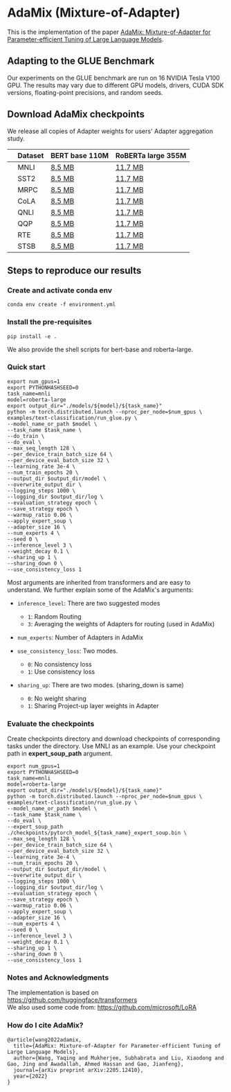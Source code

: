 # AdaMix (Mixture-of-Adapter)


This is the implementation of the paper [AdaMix: Mixture-of-Adapter for Parameter-efficient Tuning of Large Language Models](https://arxiv.org/abs/2205.12410). 

## Adapting to the GLUE Benchmark
Our experiments on the GLUE benchmark are run on 16 NVIDIA Tesla V100 GPU. The results may vary due to different GPU models, drivers, CUDA SDK versions, floating-point precisions, and random seeds. 


## Download AdaMix checkpoints
We release all copies of Adapter weights for users' Adapter aggregation study. 

|   | Dataset  | BERT base 110M <br>   | RoBERTa large 355M <br>  |
|---|----------|--------------------|----------------------|
|   | MNLI     |[8.5 MB](https://github.com/yaqingwang/MoA/releases/download/bert_base/pytorch_model_mnli_expert_soup.bin) |[11.7 MB](https://github.com/yaqingwang/MoA/releases/download/roberta_large/pytorch_model_mnli_expert_soup.bin) |
|   | SST2     |[8.5 MB](https://github.com/yaqingwang/MoA/releases/download/bert_base/pytorch_model_sst2_expert_soup.bin)  |[11.7 MB](https://github.com/yaqingwang/MoA/releases/download/roberta_large/pytorch_model_sst2_expert_soup.bin)  |
|   | MRPC     |[8.5 MB](https://github.com/yaqingwang/MoA/releases/download/bert_base/pytorch_model_mrpc_expert_soup.bin)  |[11.7 MB](https://github.com/yaqingwang/MoA/releases/download/roberta_large/pytorch_model_mrpc_expert_soup.bin)  |
|   | CoLA     |[8.5 MB](https://github.com/yaqingwang/MoA/releases/download/bert_base/pytorch_model_cola_expert_soup.bin)  |[11.7 MB](https://github.com/yaqingwang/MoA/releases/download/roberta_large/pytorch_model_cola_expert_soup.bin)  |
|   | QNLI     |[8.5 MB](https://github.com/yaqingwang/MoA/releases/download/bert_base/pytorch_model_qnli_expert_soup.bin)  |[11.7 MB](https://github.com/yaqingwang/MoA/releases/download/roberta_large/pytorch_model_qnli_expert_soup.bin)  |
|   | QQP      |[8.5 MB](https://github.com/yaqingwang/MoA/releases/download/bert_base/pytorch_model_qqp_expert_soup.bin)  |[11.7 MB](https://github.com/yaqingwang/MoA/releases/download/roberta_large/pytorch_model_qqp_expert_soup.bin)  |
|   | RTE      |[8.5 MB](https://github.com/yaqingwang/MoA/releases/download/bert_base/pytorch_model_rte_expert_soup.bin)  |[11.7 MB](https://github.com/yaqingwang/MoA/releases/download/roberta_large/pytorch_model_rte_expert_soup.bin)  |
|   | STSB     |[8.5 MB](https://github.com/yaqingwang/MoA/releases/download/bert_base/pytorch_model_stsb_expert_soup.bin)  |[11.7 MB](https://github.com/yaqingwang/MoA/releases/download/roberta_large/pytorch_model_stsb_expert_soup.bin)  |

## Steps to reproduce our results
### Create and activate conda env
```console
conda env create -f environment.yml
```
### Install the pre-requisites
```console
pip install -e .
```

We also provide the shell scripts for bert-base and roberta-large.

### Quick start
```console
export num_gpus=1
export PYTHONHASHSEED=0
task_name=mnli
model=roberta-large
export output_dir="./models/${model}/${task_name}"
python -m torch.distributed.launch --nproc_per_node=$num_gpus \
examples/text-classification/run_glue.py \
--model_name_or_path $model \
--task_name $task_name \
--do_train \
--do_eval \
--max_seq_length 128 \
--per_device_train_batch_size 64 \
--per_device_eval_batch_size 32 \
--learning_rate 3e-4 \
--num_train_epochs 20 \
--output_dir $output_dir/model \
--overwrite_output_dir \
--logging_steps 1000 \
--logging_dir $output_dir/log \
--evaluation_strategy epoch \
--save_strategy epoch \
--warmup_ratio 0.06 \
--apply_expert_soup \
--adapter_size 16 \
--num_experts 4 \
--seed 0 \
--inference_level 3 \
--weight_decay 0.1 \
--sharing_up 1 \
--sharing_down 0 \
--use_consistency_loss 1

```
Most arguments are inherited from transformers and are easy to understand. We further explain some of the AdaMix's arguments:
* `inference_level`: There are two suggested modes
  * `1`: Random Routing
  * `3`: Averaging the weights of Adapters for routing (used in AdaMix)

* `num_experts`: Number of Adapters in AdaMix

* `use_consistency_loss`: Two modes. 
  * `0`: No consistency loss
  * `1`: Use consistency loss


* `sharing_up`: There are two modes. (sharing_down is same)
  * `0`: No weight sharing
  * `1`: Sharing Project-up layer weights in Adapter



### Evaluate the checkpoints
Create checkpoints directory and download checkpoints of corresponding tasks under the directory. Use MNLI as an example. Use your checkpoint path in **expert_soup_path** argument.
```console
export num_gpus=1
export PYTHONHASHSEED=0
task_name=mnli
model=roberta-large
export output_dir="./models/${model}/${task_name}"
python -m torch.distributed.launch --nproc_per_node=$num_gpus \
examples/text-classification/run_glue.py \
--model_name_or_path $model \
--task_name $task_name \
--do_eval \
--expert_soup_path ./checkpoints/pytorch_model_${task_name}_expert_soup.bin \
--max_seq_length 128 \
--per_device_train_batch_size 64 \
--per_device_eval_batch_size 32 \
--learning_rate 3e-4 \
--num_train_epochs 20 \
--output_dir $output_dir/model \
--overwrite_output_dir \
--logging_steps 1000 \
--logging_dir $output_dir/log \
--evaluation_strategy epoch \
--save_strategy epoch \
--warmup_ratio 0.06 \
--apply_expert_soup \
--adapter_size 16 \
--num_experts 4 \
--seed 0 \
--inference_level 3 \
--weight_decay 0.1 \
--sharing_up 1 \
--sharing_down 0 \
--use_consistency_loss 1

```

### Notes and Acknowledgments
The implementation is based on https://github.com/huggingface/transformers  <br>
We also used some code from: https://github.com/microsoft/LoRA 


### How do I cite AdaMix?

```
@article{wang2022adamix,
  title={AdaMix: Mixture-of-Adapter for Parameter-efficient Tuning of Large Language Models},
  author={Wang, Yaqing and Mukherjee, Subhabrata and Liu, Xiaodong and Gao, Jing and Awadallah, Ahmed Hassan and Gao, Jianfeng},
  journal={arXiv preprint arXiv:2205.12410},
  year={2022}
}
```